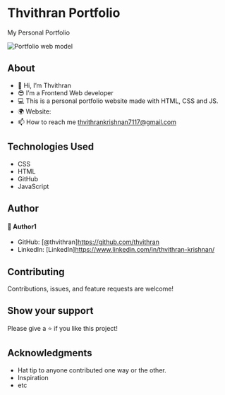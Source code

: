 # Thvithran Portfolio
My Personal Portfolio


![Portfolio web model](https://github.com/thvithran/Thvithran-Portfolio/assets/73452153/fcebf0ba-4cc3-40de-8880-1851b6714306)





## About
* 👋 Hi, I’m Thvithran  
* 😎 I’m a Frontend Web developer 
* 💻 This is a personal portfolio website made with HTML, CSS and JS.
* 🌍 Website: 
* 📫 How to reach me thvithrankrishnan7117@gmail.com


## Technologies Used
* CSS
* HTML
* GitHub
* JavaScript

## Author

#### 👤 Author1
- GitHub: [@thvithran]https://github.com/thvithran
- LinkedIn: [LinkedIn]https://www.linkedin.com/in/thvithran-krishnan/

## Contributing 
Contributions, issues, and feature requests are welcome!

## Show your support
Please give a ⭐️ if you like this project! 

## Acknowledgments
- Hat tip to anyone contributed one way or the other.
- Inspiration
- etc
